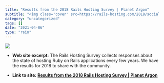```yaml
---
title: "Results from the 2018 Rails Hosting Survey | Planet Argon"
subtitle: "<img class='cover' src=https://rails-hosting.com/2018/social/rails-twitter-open-graph.jpg>"
category: "uncategorized"
tags: []
date: "2021-04-06"
type: "rain"
---
```

<img class="cover" src=https://rails-hosting.com/2018/social/rails-twitter-open-graph.jpg>



* **Web site excerpt:** The Rails Hosting Survey collects responses about the state of hosting Ruby on Rails applications every few years. We have the results for 2018 to share with the community.

* **Link to site:** **[Results from the 2018 Rails Hosting Survey | Planet Argon](http://rails-hosting.com/2018)**